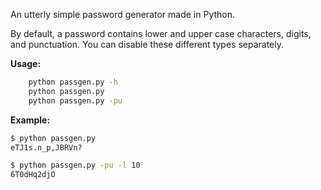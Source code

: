 An utterly simple password generator made in Python.

By default, a password contains lower and upper case characters, digits,
and punctuation. You can disable these different types separately.

**Usage:**

```bash
    python passgen.py -h
    python passgen.py
    python passgen.py -pu
```

**Example:**

```bash
$ python passgen.py 
eTJ1s.n_p,JBRVn?
```

```bash
$ python passgen.py -pu -l 10
6T0dHq2djO
```

